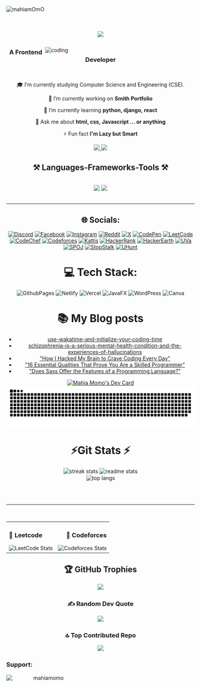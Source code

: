 <p align="left"> <img src="https://komarev.com/ghpvc/?username=mahiamOmO&label=Profile%20views&color=0e75b6&style=flat" alt="mahiamOmO" /> </p>
 <h1 align="center">
    <img src="https://readme-typing-svg.herokuapp.com/?font=Righteous&size=35&center=true&vCenter=true&width=500&height=70&duration=4000&lines=Hi+There!+👋;+I'm+Mahia+Akter+Momo!;" />
</h1>

   <img align="right" alt="coding" width="400" src="https://nextdayanimations.com/wp-content/uploads/2022/02/typing.gif">

<h3 align="center"> A Frontend Developer</h3> 

<br/>

<div align="center">

 🎓 I’m currently studying Computer Science and Engineering (CSE).

 🔭 I’m currently working on **Smith Portfolio**
 
 🌱 I’m currently learning **python, django, react**

💬 Ask me about **html, css, Javascript ... or anything**

⚡ Fun fact **I'm Lazy but Smart**

 </div>

 <div align="center"> 
  <a href="mailto:mahiamomo12@gmail.com">
    <img src="https://img.shields.io/badge/Gmail-333333?style=for-the-badge&logo=gmail&logoColor=red" />
  </a>
  <a href="https://linkedin.com/in/mahiamomo12" target="_blank">
    <img src="https://img.shields.io/badge/LinkedIn-0077B5?style=for-the-badge&logo=linkedin&logoColor=white" target="_blank" />
  </a>

<h2 align="center">⚒️ Languages-Frameworks-Tools ⚒️</h2>
<br/>
<div align="center">
    <img src="https://skillicons.dev/icons?i=html,css,vscode,github,figma,tailwind,git"/>
    <img src="https://skillicons.dev/icons?i=javascript,c,"/><br>
</div>

<br/>
<hr/>

## 🌐 Socials:
[![Discord](https://img.shields.io/badge/Discord-%237289DA.svg?logo=discord&logoColor=white)](https://discord.gg/mahiiiiiaaa)
[![Facebook](https://img.shields.io/badge/Facebook-%231877F2.svg?logo=Facebook&logoColor=white)](https://facebook.com/https://www.facebook.com/mahia.momo.12/)
[![Instagram](https://img.shields.io/badge/Instagram-%23E4405F.svg?logo=Instagram&logoColor=white)](https://instagram.com/___mahiiiiaaaa____)
[![Reddit](https://img.shields.io/badge/Reddit-%23FF4500.svg?logo=Reddit&logoColor=white)](https://reddit.com/user/u/mahiiii_Yaa12)
[![X](https://img.shields.io/badge/X-black.svg?logo=X&logoColor=white)](https://x.com/mahia_momo12)
[![CodePen](https://img.shields.io/badge/Codepen-000000?style=for-the-badge&logo=codepen&logoColor=white)](https://codepen.io/Mahia-Momo)
[![LeetCode](https://img.shields.io/badge/LeetCode-%23FFA116.svg?logo=LeetCode&logoColor=white)](https://leetcode.com/u/mahia12/)
[![CodeChef](https://img.shields.io/badge/CodeChef-%23D9A72D.svg?logo=CodeChef&logoColor=white)](https://www.codechef.com/users/mahia_momo)
[![Codeforces](https://img.shields.io/badge/Codeforces-%234765A2.svg?logo=Codeforces&logoColor=white)](https://codeforces.com/profile/mahiamOmO)
[![Kattis](https://img.shields.io/badge/Kattis-%23A2B5D6.svg?logo=Kattis&logoColor=white)](https://open.kattis.com/users/mahia-momo)
[![HackerRank](https://img.shields.io/badge/HackerRank-%2315B6A4.svg?logo=HackerRank&logoColor=white)](https://www.hackerrank.com/profile/mahiamOmO)
[![HackerEarth](https://img.shields.io/badge/HackerEarth-%23F6A01D.svg?logo=HackerEarth&logoColor=white)](https://www.hackerearth.com/@mahia_momo)
[![UVa](https://img.shields.io/badge/UVa-%234D4D4D.svg?logo=UVa&logoColor=white)](https://uva.onlinejudge.org/index.php?option=onlinejudge&Itemid=8&category=167)
[![SPOJ](https://img.shields.io/badge/SPOJ-%230074C1.svg?logo=SPOJ&logoColor=white)](https://www.spoj.com/users/mahiamomo/)
[![StopStalk](https://img.shields.io/badge/StopStalk-%23F06C6C.svg?logo=StopTalk&logoColor=white)](https://www.stopstalk.com/user/profile/mahiamomo)
[![UHunt](https://img.shields.io/badge/UHunt-%23F06C6C.svg?logo=StopTalk&logoColor=white)](https://uhunt.onlinejudge.org/id/1627020)

# 💻 Tech Stack:
![GithubPages](https://img.shields.io/badge/github%20pages-121013?style=for-the-badge&logo=github&logoColor=white) ![Netlify](https://img.shields.io/badge/netlify-%23000000.svg?style=for-the-badge&logo=netlify&logoColor=#00C7B7) ![Vercel](https://img.shields.io/badge/vercel-%23000000.svg?style=for-the-badge&logo=vercel&logoColor=white) ![JavaFX](https://img.shields.io/badge/javafx-%23FF0000.svg?style=for-the-badge&logo=javafx&logoColor=white) ![WordPress](https://img.shields.io/badge/WordPress-%23117AC9.svg?style=for-the-badge&logo=WordPress&logoColor=white) ![Canva](https://img.shields.io/badge/Canva-%2300C4CC.svg?style=for-the-badge&logo=Canva&logoColor=white)

# 📚 My Blog posts
<!-- BLOG-POST-LIST:START -->
- [use-wakatime-and-initialize-your-coding-time](https://dev.to/mahiamomo/use-wakatime-and-initialize-your-coding-time-5h6k)
- [schizophrenia-is-a-serious-mental-health-condition-and-the-experiences-of-hallucinations](https://medium.com/@mahiamomo12/schizophrenia-is-a-serious-mental-health-condition-and-the-experiences-of-hallucinations-fae51d73e4d1)
- ["How I Hacked My Brain to Crave Coding Every Day"](https://mahiamomo.hashnode.dev/how-i-hacked-my-brain-to-crave-coding-every-day)
- ["16 Essential Qualities That Prove You Are a Skilled Programmer”](https://mahiamomo.hashnode.dev/16-essential-qualities-that-prove-you-are-a-skilled-programmer)
- ["Does Sass Offer the Features of a Programming Language?"](https://dev.to/mahiamomo/is-saas-giving-us-the-flavour-of-programming-language-2jo4)
<!-- BLOG-POST-LIST:END -->       <a href="https://app.daily.dev/mahiamomo"><img src="https://api.daily.dev/devcards/v2/IpxMFimY50aNXRMaBWGbD.png?type=default&r=3yw" width="356" alt="Mahia  Momo's Dev Card"/></a>


<picture>
  <source
    media="(prefers-color-scheme: dark)"
    srcset="https://raw.githubusercontent.com/platane/snk/output/github-contribution-grid-snake-dark.svg"
  />
  <source
    media="(prefers-color-scheme: light)"
    srcset="https://raw.githubusercontent.com/platane/snk/output/github-contribution-grid-snake.svg"
  />
  <img
    alt="github contribution grid snake animation"
    src="https://raw.githubusercontent.com/platane/snk/output/github-contribution-grid-snake.svg"
  />
</picture>

# ⚡Git Stats ⚡
<div align="center">
  <img width="390" src="https://github-readme-streak-stats-salesp07.vercel.app/?user=mahiamomo&count_private=true&theme=react&border_radius=10" alt="streak stats"/>
  <img width="390" src="https://github-readme-stats-salesp07.vercel.app/api?username=mahiamomo&count_private=true&show_icons=true&theme=react&rank_icon=github&border_radius=10" alt="readme stats"/>
  <br/>
  <img width="325" align="center" src="https://github-readme-stats-salesp07.vercel.app/api/top-langs/?username=mahiamomo&hide=HTML&langs_count=8&layout=compact&theme=react&border_radius=10" alt="top langs"/>
</div>

<br/><br/>

<hr/>

<br/>

  <table>
  <tr>
    <td align="left">
      <h3>🌠 Leetcode</h3>
      <div align="center">
        <img src="https://leetcode.card.workers.dev/mahia12?theme=auto&font=baloo&extension=null" alt="LeetCode Stats">
      </div>
    </td>
    <td align="right">
      <h3>🌌 Codeforces</h3>
      <div align="center">
        <img src="https://codeforces-readme-stats.vercel.app/api/card?username=mahiamOmO" alt="Codeforces Stats">
      </div>
    </td>
  </tr>
  </table>



## 🏆 GitHub Trophies
![](https://github-profile-trophy.vercel.app/?username=mahiamOmO&theme=algolia&no-frame=false&no-bg=true&margin-w=4)

### ✍️ Random Dev Quote
![](https://quotes-github-readme.vercel.app/api?type=horizontal&theme=tokyonight)

### 🔝 Top Contributed Repo 

![](https://github-contributor-stats.vercel.app/api?username=mahiamOmO&limit=5&theme=algolia&combine_all_yearly_contributions=true)

<h3 align="left">Support:</h3>
<p><a href="https://www.buymeacoffee.com/mahiamomo"> <img align="left" src="https://cdn.buymeacoffee.com/buttons/v2/default-yellow.png" height="50" width="210" alt="mahiamomo" /></a></p><br><br>

